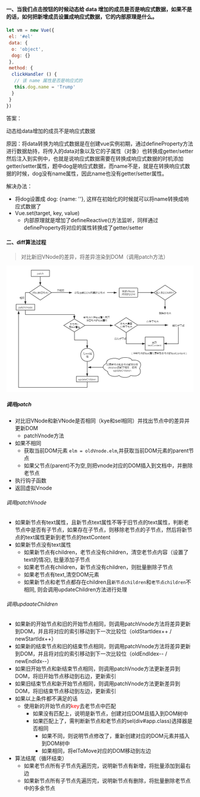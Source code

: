 #### 一、当我们点击按钮的时候动态给 data 增加的成员是否是响应式数据，如果不是的话，如何把新增成员设置成响应式数据，它的内部原理是什么。
```javascript
let vm = new Vue({
 el: '#el'
 data: {
  o: 'object',
  dog: {}
 },
 method: {
  clickHandler () {
   // 该 name 属性是否是响应式的
   this.dog.name = 'Trump'
  }
 }
})
```

答案：

动态给data增加的成员不是响应式数据

原因：将data转换为响应式数据是在创建vue实例初期，通过defineProperty方法进行数据劫持，将传入的data对象以及它的子属性（对象）也转换成getter/setter 然后注入到实例中，也就是说响应式数据需要在转换成响应式数据的时机添加getter/setter属性，题中dog是响应式数据，而name不是，就是在转换响应式数据的时候，dog没有name属性，因此name也没有getter/setter属性。

解决办法：

- 将dog设置成 dog: {name: ''}, 这样在初始化的时候就可以将name转换成响应式数据了
- Vue.set(target, key, value) 
  - 内部原理就是增加了defineReactive()方法监听，同样通过defineProperty将对应的属性转换成了getter/setter

#### 二、diff算法过程

> 对比新旧VNode的差异，将差异渲染到DOM（调用patch方法）

![](../notes/images/patch调用流程.png)

##### 调用patch

- 对比旧VNode和新VNode是否相同（kye和sel相同）并找出节点中的差异并更新DOM
  - patchVnode方法
- 如果不相同
  - 获取当前DOM元素 `elm = oldVnode.elm`,并获取当前DOM元素的parent节点
  - 如果父节点(parent)不为空,则把vnode对应的DOM插入到文档中，并删除老节点
- 执行钩子函数
- 返回虚拟Vnode

###### 调用patchVnode

- 如果新节点有text属性，且新节点text属性不等于旧节点的text属性，判断老节点中是否有子节点，如果存在子节点，则移除老节点的子节点，然后将新节点的text属性更新到老节点的textContent
- 如果新节点没有text属性
  - 如果新节点有children，老节点没有children，清空老节点内容（设置了text的情况), 批量添加子节点
  - 如果老节点有children，新节点没有children，则批量删除子节点
  - 如果老节点有text,清空DOM元素
  - 如果新节点和老节点都存在children且`新节点children`和`老节点children`不相同, 则会调用updateChildren方法进行处理

###### 调用updaateChildren

- 如果新的开始节点和旧的开始节点相同，则调用patchVnode方法将差异更新到DOM，并且将对应的索引移动到下一次比较位（oldStartIdex++ / newStartIdx++）
- 如果新的结束节点和旧的结束节点相同，则调用patchVnode方法将差异更新到DOM，并且将对应的索引移动到下一次比较位（oldEndIdex-- / newEndIdx--）
- 如果旧开始节点和新结束节点相同，则调用patchVnode方法更新差异到DOM，将旧开始节点移动到右边，更新索引
- 如果旧结束节点和新开始节点相同，则调用patchVnode方法更新差异到DOM，将旧结束节点移动到左边，更新索引
- 如果以上条件都不满足的话
  - 使用新的开始节点的<font color=red>key</font>去老节点中匹配
    - 如果没有匹配上，说明是新节点，创建对应DOM且插入到DOM树中
    - 如果匹配上了，需判断新节点和老节点的sel(div#app.class)选择器是否相同
      - 如果不同，则说明节点修改了，重新创建对应的DOM元素并插入到DOM树中
      - 如果相同，将elToMove对应的DOM移动到左边
- 算法结尾（循环结束）
  - 如果老节点所有子节点先遍历完，说明新节点有新增，将批量添加到最右边
  - 如果新节点所有子节点先遍历完，说明新节点有删除，将批量删除老节点中的多余节点





